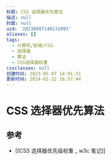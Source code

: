 ```yaml
---
标题: CSS 选择器优先算法
描述: null
封面: null
uid: '20230507140131093'
aliases: []
tags:
  - 计算机/前端/CSS
  - 选择器
  - 算法
  - CSS选择器权重
cssclasses: null
创建时间: 2023-05-07 14:01:31
更新时间: 2024-01-22 16:57:44
---
```


# CSS 选择器优先算法

## 参考

- [[CSS 选择器优先级权重 _ w3c 笔记]]

